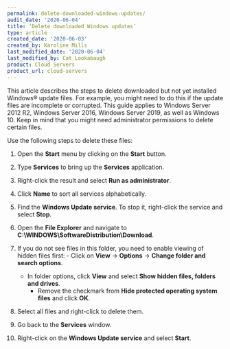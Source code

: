```yaml
---
permalink: delete-downloaded-windows-updates/
audit_date: '2020-06-04'
title: ‘Delete downloaded Windows updates’
type: article
created_date: '2020-06-03'
created_by: Karoline Mills
last_modified_date: '2020-06-04'
last_modified_by: Cat Lookabaugh
product: Cloud Servers
product_url: cloud-servers
---
```


This article describes the steps to delete downloaded but not yet installed Windows&reg; update files.
For example, you might need to do this if the update files are incomplete or corrupted.  This guide 
applies to Windows Server 2012 R2, Windows Server 2016, Windows Server 2019, as well as Windows 10.
Keep in mind that you might need administrator permissions to delete certain files. 

Use the following steps to delete these files:

1. Open the **Start** menu by clicking on the **Start** button.

2. Type **Services** to bring up the **Services** application.

3. Right-click the result and select **Run as administrator**.

4. Click **Name** to sort all services alphabetically.

5. Find the **Windows Update service**. To stop it, right-click the service and select **Stop**.

6. Open the **File Explorer** and navigate to **C:\WINDOWS\SoftwareDistribution\Download**.

7. If you do not see files in this folder, you need to enable viewing of hidden files first:
        - Click on **View** -> **Options** -> **Change folder and search options**.
	- In folder options, click **View** and select **Show hidden files, folders and drives**.
        - Remove the checkmark from **Hide protected operating system files** and click **OK**.

8. Select all files and right-click to delete them.

9. Go back to the **Services** window.

10. Right-click on the **Windows Update service** and select **Start**.
